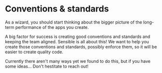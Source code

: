 # Conventions & standards

As a wizard, you should start thinking about the bigger picture of the long-term performance of the apps you create.

A big factor for success is creating good conventions and standards and keeping the team aligned. Sensible is all about this! We want to help you create those conventions and standards, possibly enforce them, so it will be easier to create quality code.

Currently there aren't many ways yet we found to do this, but if you have some ideas... Don't hestitate to reach out!
